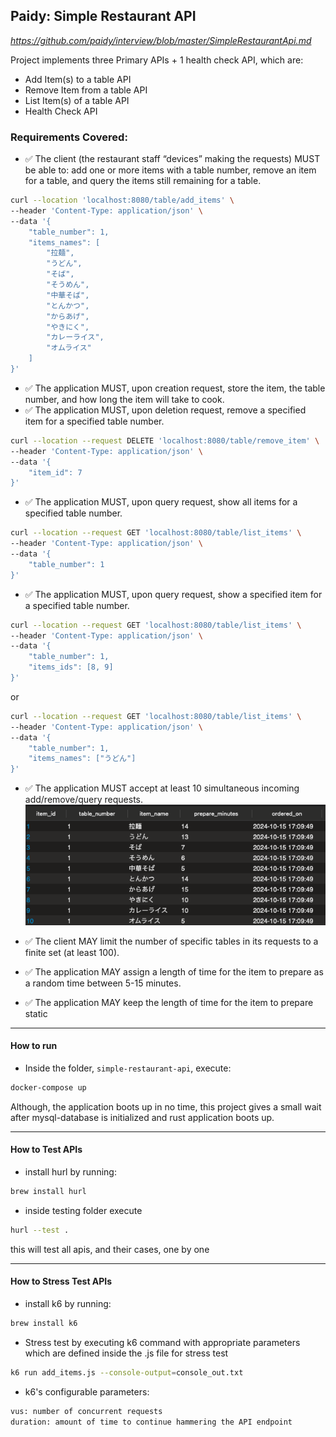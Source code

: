 ## Paidy: Simple Restaurant API
_https://github.com/paidy/interview/blob/master/SimpleRestaurantApi.md_

Project implements three Primary APIs + 1 health check API, which are:
- Add Item(s) to a table API
- Remove Item from a table API
- List Item(s) of a table API
- Health Check API

### Requirements Covered:
- ✅ The client (the restaurant staff “devices” making the requests) MUST be able to: add one or more items with a table number, remove an item for a table, and query the items still remaining for a table.
```bash
curl --location 'localhost:8080/table/add_items' \
--header 'Content-Type: application/json' \
--data '{
    "table_number": 1,
    "items_names": [
        "拉麺",
        "うどん",
        "そば",
        "そうめん",
        "中華そば",
        "とんかつ",
        "からあげ",
        "やきにく",
        "カレーライス",
        "オムライス"
    ]
}'
``` 
- ✅ The application MUST, upon creation request, store the item, the table number, and how long the item will take to cook.
- ✅ The application MUST, upon deletion request, remove a specified item for a specified table number.
```bash
curl --location --request DELETE 'localhost:8080/table/remove_item' \
--header 'Content-Type: application/json' \
--data '{
    "item_id": 7
}'
```
- ✅ The application MUST, upon query request, show all items for a specified table number.
```bash
curl --location --request GET 'localhost:8080/table/list_items' \
--header 'Content-Type: application/json' \
--data '{
    "table_number": 1
}'
```
- ✅ The application MUST, upon query request, show a specified item for a specified table number.
```bash
curl --location --request GET 'localhost:8080/table/list_items' \
--header 'Content-Type: application/json' \
--data '{
    "table_number": 1,
    "items_ids": [8, 9]
}'
```
or
```bash
curl --location --request GET 'localhost:8080/table/list_items' \
--header 'Content-Type: application/json' \
--data '{
    "table_number": 1,
    "items_names": ["うどん"]
}'
```
- ✅ The application MUST accept at least 10 simultaneous incoming add/remove/query requests.
![Alt text](docs/handling_10_concurrent_requests.png)

- ✅ The client MAY limit the number of specific tables in its requests to a finite set (at least 100).
- ✅ The application MAY assign a length of time for the item to prepare as a random time between 5-15 minutes.
- ✅ The application MAY keep the length of time for the item to prepare static

---
#### How to run
- Inside the folder, `simple-restaurant-api`, execute: 
 ```bash
docker-compose up
```
Although, the application boots up in no time, this project gives a small wait after mysql-database is initialized 
and rust application boots up.

---

#### How to Test APIs
- install hurl by running:
```bash
brew install hurl
```
- inside testing folder execute
```bash
hurl --test .
```
this will test all apis, and their cases, one by one

---

#### How to Stress Test APIs
- install k6 by running:
```bash
brew install k6
```
- Stress test by executing k6 command with appropriate parameters which are defined inside the .js file for stress test
```bash
k6 run add_items.js --console-output=console_out.txt
```
- k6's configurable parameters:
```bash
vus: number of concurrent requests
duration: amount of time to continue hammering the API endpoint
```
